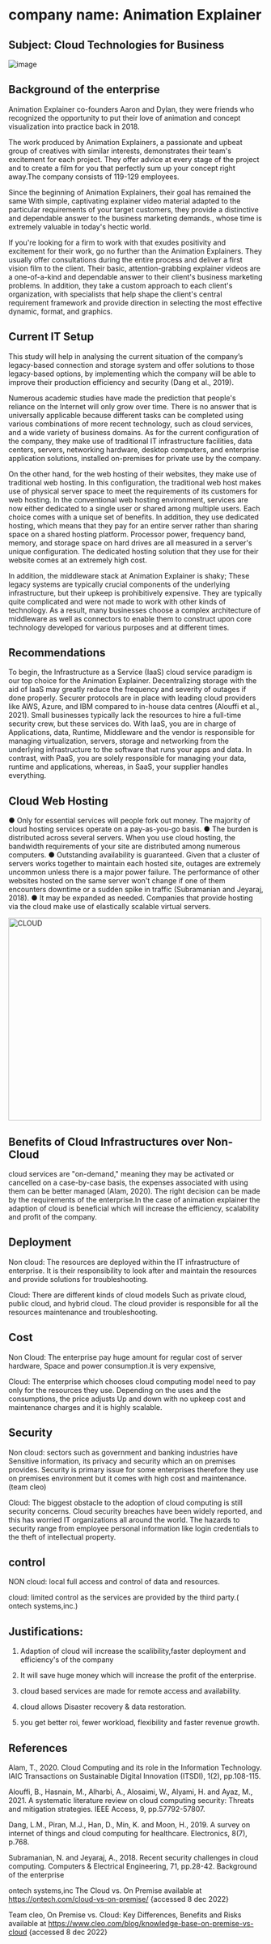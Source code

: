 ﻿# company name: Animation Explainer

## Subject: Cloud Technologies for Business






![image](https://user-images.githubusercontent.com/116579865/206084466-58d2441c-5ecd-4b72-b880-b35602d28da6.png)


## Background of the enterprise


Animation Explainer co-founders Aaron and Dylan, they were friends who recognized the
opportunity to put their love of animation and concept visualization into practice back in 2018.

The work produced by Animation Explainers, a passionate and upbeat group of creatives with similar 
interests, demonstrates their team's excitement for each project. They offer advice at every stage
of the project and to create a film for you that perfectly sum up your concept right away.The company
consists of 119-129 employees.

Since the beginning of Animation Explainers, their goal has remained the same With simple,
captivating explainer video material adapted to the particular requirements of your target customers,
they provide a distinctive and dependable answer to the business marketing demands.,
whose time is extremely valuable in today's hectic world. 

If you're looking for a firm to work with that exudes positivity and excitement for their work, go no further than the Animation Explainers. They usually offer consultations during the entire process and deliver a first vision film to the client.
Their basic, attention-grabbing explainer videos are a one-of-a-kind and dependable answer to their
client's business marketing problems. In addition, they take a custom approach to each client's
organization, with specialists that help shape the client's central requirement framework and provide
direction in selecting the most effective dynamic, format, and graphics.


## Current IT Setup

This study will help in analysing the current situation of the company’s legacy-based connection and
storage system and offer solutions to those legacy-based options, by implementing which the company will
be able to improve their production efficiency and security (Dang et al., 2019). 

Numerous academic studies have made the prediction that people's reliance on the Internet will only grow
over time. There is no answer that is universally applicable because different tasks can be completed
using various combinations of more recent technology, such as cloud services, and a wide variety of 
business domains. As for the current configuration of the company, they make use of traditional IT infrastructure
facilities, data centers, servers, networking hardware, desktop computers, and enterprise application solutions, 
installed on-premises for private use by the company.
 
On the other hand, for the web hosting of their websites, they make use of traditional web hosting. In 
this configuration, the traditional web host makes use of physical server space to meet the requirements 
of its customers for web hosting. In the conventional web hosting environment, services are now either 
dedicated to a single user or shared among multiple users. Each choice comes with a unique set of benefits.
In addition, they use dedicated hosting, which means that they pay for an entire server rather than 
sharing space on a shared hosting platform. Processor power, frequency band, memory, and storage space on 
hard drives are all measured in a server's unique configuration. The dedicated hosting solution that they
use for their website comes at an extremely high cost. 

In addition, the middleware stack at Animation Explainer is shaky; These legacy systems are typically crucial components 
of the underlying infrastructure, but their upkeep is prohibitively expensive. They are typically quite complicated and
were not made to work with other kinds of technology. As a result, many businesses choose a complex architecture of middleware as 
well as connectors to enable them to construct upon core technology developed for various purposes and at different times.

## Recommendations 

To begin, the Infrastructure as a Service (IaaS) cloud service paradigm is our top choice for the 
Animation Explainer. Decentralizing storage with the aid of IaaS may greatly reduce the frequency and 
severity of outages if done properly. Securer protocols are in place with leading cloud providers like 
AWS, Azure, and IBM compared to in-house data centres (Alouffi et al., 2021). Small businesses typically
lack the resources to hire a full-time security crew, but these services do. With IaaS, you are in charge
of Applications, data, Runtime, Middleware and the vendor is responsible for managing virtualization, 
servers, storage and networking from the underlying infrastructure to the software that runs your apps
and data. In contrast, with PaaS, you are solely responsible for managing your data, runtime and 
applications, whereas, in SaaS, your supplier handles everything.

## Cloud Web Hosting
●	Only for essential services will people fork out money. The majority of cloud hosting services
     operate on a pay-as-you-go basis.
●	The burden is distributed across several servers. When you use cloud hosting, the bandwidth 
     requirements of your site are distributed among numerous computers.
●	Outstanding availability is guaranteed. Given that a cluster of servers works together to maintain 
     each hosted site, outages are extremely uncommon unless there is a major power failure. The 
     performance of other websites hosted on the same server won't change if one of them encounters 
     downtime or a sudden spike in traffic (Subramanian and Jeyaraj, 2018).
●	It may be expanded as needed. Companies that provide hosting via the cloud make use of elastically 
     scalable virtual servers.



<img width="500" height="400" alt="CLOUD" src="https://user-images.githubusercontent.com/116579865/205097554-596f0b93-79ee-47d6-ade1-e90b7aafae59.png">



## Benefits of Cloud Infrastructures over Non-Cloud


cloud services are "on-demand," meaning they may be activated or cancelled on a case-by-case basis, the expenses associated with using them can be better managed (Alam, 2020).  The right decision can be made by the requirements of the enterprise.In the case of animation explainer the adaption of cloud is beneficial which will increase the efficiency, scalability and profit of the company.
 


                                                                                            
## Deployment
Non cloud: The resources are deployed within the IT infrastructure of enterprise. It is their responsibility to look after and maintain the resources and provide solutions for troubleshooting.
  
Cloud: There are different kinds of cloud models Such as private   cloud, public cloud, and hybrid cloud. The cloud provider is responsible for all the resources maintenance and troubleshooting.

## Cost
Non Cloud: The enterprise pay huge amount for regular cost of server hardware, Space and power consumption.it is very expensive, 

Cloud: The enterprise which chooses cloud computing model need to pay only for the resources they use. Depending on the uses and the consumptions, the price adjusts Up and down with no upkeep cost and maintenance charges and it is highly scalable.



## Security 
Non cloud: sectors such as government and banking industries have Sensitive information, its privacy and security which an on premises provides. Security is primary issue for some enterprises therefore they use on premises environment but it comes with high cost and maintenance.(team cleo)

Cloud: The biggest obstacle to the adoption of cloud computing is still security concerns. Cloud security breaches have been widely reported, and this has worried IT organizations all around the world. The hazards to security range from employee personal information like login credentials to the theft of intellectual property.

## control

NON cloud: local full access and control of data and resources.

cloud: limited control as the services are provided by the third party.( ontech systems,inc.)


## Justifications:
 
1. Adaption of cloud will increase the scalibility,faster deployment and efficiency's of the company

2. It will save huge money which will increase the profit of the enterprise.

3. cloud based services are made for remote access and availability.

4. cloud allows Disaster recovery & data restoration.

5. you get better roi, fewer workload, flexibility and faster revenue     growth.

## References

Alam, T., 2020. Cloud Computing and its role in the Information Technology. IAIC Transactions on Sustainable Digital Innovation (ITSDI), 1(2), pp.108-115.

Alouffi, B., Hasnain, M., Alharbi, A., Alosaimi, W., Alyami, H. and Ayaz, M., 2021. A systematic literature review on cloud computing security: Threats and mitigation strategies. IEEE Access, 9, pp.57792-57807.

Dang, L.M., Piran, M.J., Han, D., Min, K. and Moon, H., 2019. A survey on internet of things and cloud computing for healthcare. Electronics, 8(7), p.768.

Subramanian, N. and Jeyaraj, A., 2018. Recent security challenges in cloud computing. Computers & Electrical Engineering, 71, pp.28-42.
Background of the enterprise

ontech systems,inc The Cloud vs. On Premise available at https://ontech.com/cloud-vs-on-premise/ {accessed 8 dec 2022}

Team cleo, On Premise vs. Cloud: Key Differences, Benefits and Risks available at https://www.cleo.com/blog/knowledge-base-on-premise-vs-cloud {accessed 8 dec 2022}
